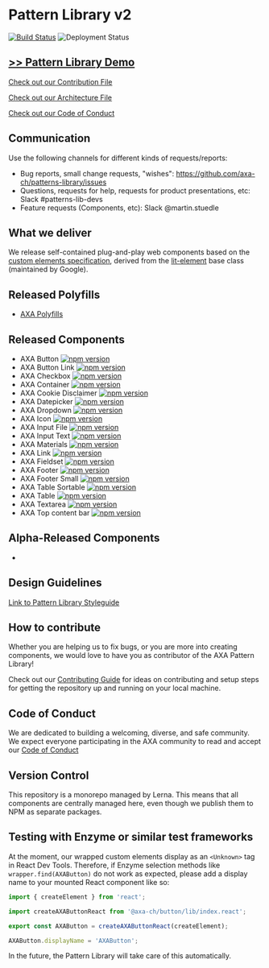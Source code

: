 # Pattern Library v2

[![Build Status](https://travis-ci.org/axa-ch/patterns-library.svg?branch=develop)](https://travis-ci.org/axa-ch/patterns-library)
![Deployment Status](https://ach-azureforge-iss.vsrm.visualstudio.com/_apis/public/Release/badge/4ad0f0a6-2ec1-465f-99a1-4c3726de6d35/1/3)

## [>> Pattern Library Demo](https://patterns.axa.ch)

[Check out our Contribution File](https://github.com/axa-ch/patterns-library/blob/develop/CONTRIBUTION.md#rules-and-lintings)

[Check out our Architecture File](https://github.com/axa-ch/patterns-library/blob/develop/ARCHITECTURE.md)

[Check out our Code of Conduct](https://github.com/axa-ch/patterns-library/blob/develop/CODE_OF_CONDUCT.md)

## Communication

Use the following channels for different kinds of requests/reports:
- Bug reports, small change requests, "wishes": https://github.com/axa-ch/patterns-library/issues
- Questions, requests for help, requests for product presentations, etc: Slack #patterns-lib-devs
- Feature requests (Components, etc): Slack @martin.stuedle

## What we deliver
We release self-contained plug-and-play web components based on the [custom elements specification](https://html.spec.whatwg.org/multipage/custom-elements.html), derived from the [lit-element](https://github.com/Polymer/lit-element) base class (maintained by Google).

## Released Polyfills
- [AXA Polyfills](https://github.com/axa-ch/patterns-library/tree/develop/src/components/05-utils/polyfill)

## Released Components
- AXA Button [![npm version](https://img.shields.io/npm/v/@axa-ch/button.svg?style=flat)](https://www.npmjs.com/package/@axa-ch/button)
- AXA Button Link [![npm version](https://img.shields.io/npm/v/@axa-ch/button-link.svg?style=flat)](https://www.npmjs.com/package/@axa-ch/button-link)
- AXA Checkbox [![npm version](https://img.shields.io/npm/v/@axa-ch/checkbox.svg?style=flat)](https://www.npmjs.com/package/@axa-ch/checkbox)
- AXA Container [![npm version](https://img.shields.io/npm/v/@axa-ch/container.svg?style=flat)](https://www.npmjs.com/package/@axa-ch/container)
- AXA Cookie Disclaimer [![npm version](https://img.shields.io/npm/v/@axa-ch/cookie-disclaimer.svg?style=flat)](https://www.npmjs.com/package/@axa-ch/cookie-disclaimer)
- AXA Datepicker [![npm version](https://img.shields.io/npm/v/@axa-ch/datepicker.svg?style=flat)](https://www.npmjs.com/package/@axa-ch/datepicker)
- AXA Dropdown [![npm version](https://img.shields.io/npm/v/@axa-ch/dropdown.svg?style=flat)](https://www.npmjs.com/package/@axa-ch/dropdown)
- AXA Icon [![npm version](https://img.shields.io/npm/v/@axa-ch/icon.svg?style=flat)](https://www.npmjs.com/package/@axa-ch/icon)
- AXA Input File [![npm version](https://img.shields.io/npm/v/@axa-ch/input-file.svg?style=flat)](https://www.npmjs.com/package/@axa-ch/input-file)
- AXA Input Text [![npm version](https://img.shields.io/npm/v/@axa-ch/input-file.svg?style=flat)](https://www.npmjs.com/package/@axa-ch/input-file)
- AXA Materials [![npm version](https://img.shields.io/npm/v/@axa-ch/materials.svg?style=flat)](https://www.npmjs.com/package/@axa-ch/materials)
- AXA Link [![npm version](https://img.shields.io/npm/v/@axa-ch/link.svg?style=flat)](https://www.npmjs.com/package/@axa-ch/link)
- AXA Fieldset [![npm version](https://img.shields.io/npm/v/@axa-ch/fieldset.svg?style=flat)](https://www.npmjs.com/package/@axa-ch/fieldset)
- AXA Footer [![npm version](https://img.shields.io/npm/v/@axa-ch/footer.svg?style=flat)](https://www.npmjs.com/package/@axa-ch/footer)
- AXA Footer Small [![npm version](https://img.shields.io/npm/v/@axa-ch/footer-small.svg?style=flat)](https://www.npmjs.com/package/@axa-ch/footer-small)
- AXA Table Sortable [![npm version](https://img.shields.io/npm/v/@axa-ch/table-sortable.svg?style=flat)](https://www.npmjs.com/package/@axa-ch/table-sortable)
- AXA Table [![npm version](https://img.shields.io/npm/v/@axa-ch/table.svg?style=flat)](https://www.npmjs.com/package/@axa-ch/table)
- AXA Textarea [![npm version](https://img.shields.io/npm/v/@axa-ch/textarea.svg?style=flat)](https://www.npmjs.com/package/@axa-ch/textarea)
- AXA Top content bar [![npm version](https://img.shields.io/npm/v/@axa-ch/top-content-bar.svg?style=flat)](https://www.npmjs.com/package/@axa-ch/top-content-bar)

## Alpha-Released Components
- 

## Design Guidelines
[Link to Pattern Library Styleguide](https://github.com/axa-ch/patterns-library-styleguide)

## How to contribute
Whether you are helping us to fix bugs, or you are more into creating components,
we would love to have you as contributor of the AXA Pattern Library!

Check out our [Contributing Guide](https://github.com/axa-ch/patterns-library/tree/develop/CONTRIBUTION.md) for ideas on contributing and setup steps for getting the repository up and running on your local machine.

## Code of Conduct
We are dedicated to building a welcoming, diverse, and safe community. We expect everyone participating in the AXA community to read and accept our [Code of Conduct](https://github.com/axa-ch/patterns-library/tree/develop/CODE_OF_CONDUCT.md)

## Version Control
This repository is a monorepo managed by Lerna. This means that all components are centrally managed here, even though we publish them to NPM as separate packages.

## Testing with Enzyme or similar test frameworks
At the moment, our wrapped custom elements display as an `<Unknown>` tag in React Dev Tools. Therefore, if Enzyme selection methods like `wrapper.find(AXAButton)` do not work as expected, please add a display name to your mounted React component like so:

```js
import { createElement } from 'react';

import createAXAButtonReact from '@axa-ch/button/lib/index.react';

export const AXAButton = createAXAButtonReact(createElement);

AXAButton.displayName = 'AXAButton';
```
In the future, the Pattern Library will take care of this automatically.
